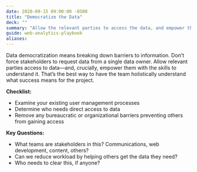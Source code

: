 ```yaml
---
date: 2020-09-15 09:00:00 -0500
title: "Democratize the Data"
deck: ""
summary: "Allow the relevant parties to access the data, and empower them with the skills to understand it."
guide: web-analytics-playbook
aliases:
---
```

Data democratization means breaking down barriers to information. Don’t force stakeholders to request data from a single data owner. Allow relevant parties access to data—and, crucially, empower them with the skills to understand it. That’s the best way to have the team holistically understand what success means for the project.

**Checklist:**

- Examine your existing user management processes
- Determine who needs direct access to data
- Remove any bureaucratic or organizational barriers preventing others from gaining access

**Key Questions:**

- What teams are stakeholders in this? Communications, web development, content, others?
- Can we reduce workload by helping others get the data they need?
- Who needs to clear this, if anyone?
